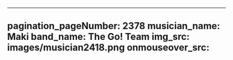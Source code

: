 ------
pagination_pageNumber: 2378
musician_name: Maki
band_name: The Go! Team
img_src: images/musician2418.png
onmouseover_src: 
------